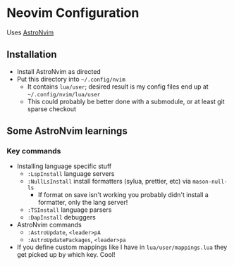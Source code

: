 # Neovim Configuration

Uses [AstroNvim](https://astronvim.com)

## Installation

- Install AstroNvim as directed
- Put this directory into `~/.config/nvim`
  - It contains `lua/user`; desired result is my config files end up at `~/.config/nvim/lua/user`
  - This could probably be better done with a submodule, or at least git sparse checkout

## Some AstroNvim learnings

### Key commands

- Installing language specific stuff
  - `:LspInstall` language servers
  - `:NullLsInstall` install formatters (sylua, prettier, etc) via `mason-null-ls`
    - If format on save isn't working you probably didn't install a formatter, only the lang server!
  - `:TSInstall` language parsers
  - `:DapInstall` debuggers
- AstroNvim commands 
  - `:AstroUpdate`, `<leader>pA`
  - `:AstroUpdatePackages`, `<leader>pa`
- If you define custom mappings like I have in `lua/user/mappings.lua` they get picked up by which key. Cool!

